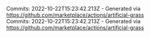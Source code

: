 Commits: 2022-10-22T15:23:42.213Z - Generated via https://github.com/marketplace/actions/artificial-grass
<br>
Commits: 2022-10-22T15:23:42.213Z - Generated via https://github.com/marketplace/actions/artificial-grass
<br>
